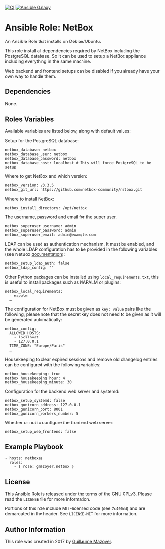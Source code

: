 [![CI](https://github.com/gmazoyer/ansible-role-netbox/workflows/CI/badge.svg?event=push)](https://github.com/gmazoyer/ansible-role-netbox/actions?query=workflow%3ACI)
[![Ansible Galaxy](https://img.shields.io/badge/ansible--galaxy-netbox-blue.svg)](https://galaxy.ansible.com/gmazoyer/netbox)

# Ansible Role: NetBox

An Ansible Role that installs on Debian/Ubuntu.

This role install all dependencies required by NetBox including the PostgreSQL
database. So it can be used to setup a NetBox appliance including everything in
the same machine.

Web backend and frontend setups can be disabled if you already have your own
way to handle them.

## Dependencies

None.

## Roles Variables

Available variables are listed below, along with default values:

Setup for the PostgreSQL database:

    netbox_database: netbox
    netbox_database_user: netbox
    netbox_database_password: netbox
    netbox_database_host: localhost # This will force PostgreSQL to be setup

Where to get NetBox and which version:

    netbox_version: v3.3.5
    netbox_git_url: https://github.com/netbox-community/netbox.git

Where to install NetBox:

    netbox_install_directory: /opt/netbox

The username, password and email for the super user.

    netbox_superuser_username: admin
    netbox_superuser_password: admin
    netbox_superuser_email: admin@example.com

LDAP can be used as authentication mechanism. It must be enabled, and the whole
LDAP configuration has to be provided in the following variables (see NetBox
[documentation](https://netbox.readthedocs.io/en/stable/installation/6-ldap/)):

    netbox_setup_ldap_auth: false
    netbox_ldap_config: ""

Other Python packages can be installed using `local_requirements.txt`, this is
useful to install packages such as NAPALM or plugins:

    netbox_local_requirements:
      - napalm
      …

The configuration for NetBox must be given as `key: value` pairs like the
following, please note that the secret key does not need to be given as it will
be generated automatically:

    netbox_config:
      ALLOWED_HOSTS:
        - localhost
        - 127.0.0.1
      TIME_ZONE: "Europe/Paris"
      …

Housekeeping to clear expired sessions and remove old changelog entries can be
configured with the following variables:

    netbox_housekeeping: true
    netbox_housekeeping_hour: 4
    netbox_housekeeping_minute: 30

Configuration for the backend web server and systemd:

    netbox_setup_systemd: false
    netbox_gunicorn_address: 127.0.0.1
    netbox_gunicorn_port: 8001
    netbox_gunicorn_workers_number: 5

Whether or not to configure the frontend web server:

    netbox_setup_web_frontend: false

## Example Playbook

    - hosts: netboxes
      roles:
        - { role: gmazoyer.netbox }

## License

This Ansible Role is released under the terms of the GNU GPLv3. Please read
the `LICENSE` file for more information.

Portions of this role include MIT-licensed code (see `7c400dd`) and are
demarcated in the header. See `LICENSE-MIT` for more information.

## Author Information

This role was created in 2017 by [Guillaume Mazoyer](https://mazoyer.eu).
